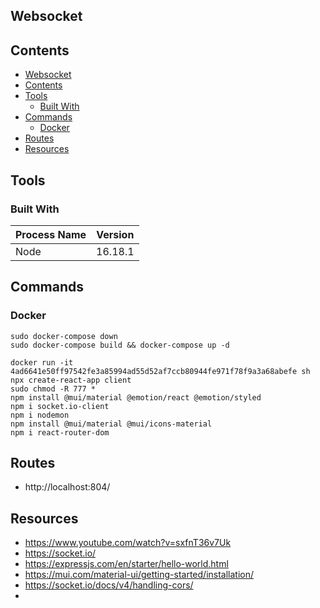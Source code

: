 ## Websocket

## Contents

- [Websocket](#websocket)
- [Contents](#contents)
- [Tools](#tools)
  - [Built With](#built-with)
- [Commands](#commands)
  - [Docker](#docker)
- [Routes](#routes)
- [Resources](#resources)

## Tools

### Built With

| Process Name | Version |
| ------------ | ------- |
| Node         | 16.18.1 |

## Commands 

### Docker
```
sudo docker-compose down
sudo docker-compose build && docker-compose up -d
```

```
docker run -it 4ad6641e50ff97542fe3a85994ad55d52af7ccb80944fe971f78f9a3a68abefe sh
npx create-react-app client
sudo chmod -R 777 *
npm install @mui/material @emotion/react @emotion/styled
npm i socket.io-client
npm i nodemon
npm install @mui/material @mui/icons-material
npm i react-router-dom
```


## Routes
- http://localhost:804/


## Resources
- https://www.youtube.com/watch?v=sxfnT36v7Uk 
- https://socket.io/
- https://expressjs.com/en/starter/hello-world.html 
- https://mui.com/material-ui/getting-started/installation/
- https://socket.io/docs/v4/handling-cors/
- 
